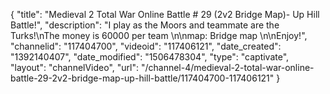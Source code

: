 {
    "title": "Medieval 2 Total War Online Battle # 29 (2v2 Bridge Map)- Up Hill Battle!",
    "description": "I play as the Moors and teammate are the Turks!\nThe money is 60000 per team \n\nmap: Bridge map \n\nEnjoy!",
    "channelid": "117404700",
    "videoid": "117406121",
    "date_created": "1392140407",
    "date_modified": "1506478304",
    "type": "captivate",
    "layout": "channelVideo",
    "url": "\/channel-4\/medieval-2-total-war-online-battle-29-2v2-bridge-map-up-hill-battle\/117404700-117406121"
}